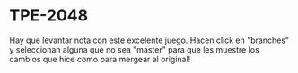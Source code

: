 # TPE-2048
Hay que levantar nota con este excelente juego.
Hacen click en "branches" y seleccionan alguna que no sea "master" para que les muestre los cambios que hice como para mergear al original!
